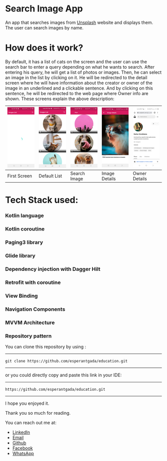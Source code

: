 Search Image App
===============

An app that searches images from [Unsplash](https://unsplash.com/) website and displays them.
The user can search images by name.


How does it work?
================
By default, it has a list of cats on the screen and the user can use the search bar to enter a query
depending on what he wants to search. After entering his query, he will get a list of photos or images.
Then, he can select an image in the list by clicking on it. He will be redirected to the detail screen
where he will have information about the creator or owner of the image in an underlined and a clickable sentence. And
by clicking on this sentence, he will be redirected to the web page where Owner info are shown.
These screens explain the above description:

<img src="captures/s1.jpg" width="150" /> | <img src="captures/s2.jpg" width="150" /> | <img src="captures/s3.jpg" width="150" /> | <img src="captures/s4.jpg" width="150" /> | <img src="captures/s5.jpg" width="150" />
------------|--------------|-------------|----------------|---------------
First Screen| Default List | Search Image | Image Details | Owner Details 

Tech Stack used:
===============
### Kotlin language
### Kotlin coroutine
### Paging3 library 
### Glide library
### Dependency injection with Dagger Hilt
### Retrofit with coroutine
### View Binding
### Navigation Components
### MVVM Architecture
### Repository pattern

You can clone this repository by using :
***
    git clone https://github.com/esperantgada/education.git
***

or you could directly copy and paste this link in your IDE:
***
    https://github.com/esperantgada/education.git
***

I hope you enjoyed it.

Thank you so much for reading.

You can reach out me at:
* [LinkedIn](https://www.linkedin.com/in/esp%C3%A9rant-gada-b88469208/)
* [Email](mailto:esperantgada@gmail.com)
* [Github](https://github.com/esperantgada)
* [Facebook](https://web.facebook.com/gada.esperant/)
* [WhatsApp](https://wa.me/0022997756877)




